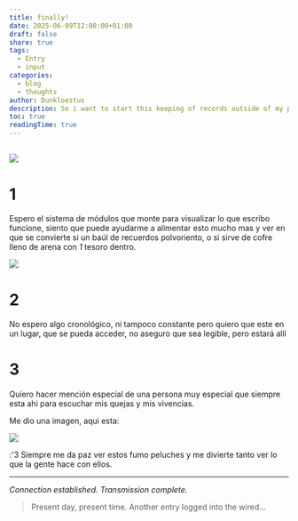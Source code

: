 ```yaml
---
title: finally!
date: 2025-06-09T12:00:00+01:00
draft: false
share: true
tags:
  - Entry
  - input
categories:
  - blog
  - thoughts
author: Dunkloestus
description: So i want to start this keeping of records outside of my pc
toc: true
readingTime: true
---
```

![](/img/803117880_16205.jpg)
---

# 1

Espero el sistema de módulos que monte para visualizar lo que escribo funcione, siento que puede ayudarme a alimentar esto mucho mas y ver en que se convierte si un baúl de recuerdos polvoriento, o si sirve de cofre lleno de arena con *1* tesoro dentro.




![](/img/1508389005354.png)
# 2

No espero algo cronológico, ni tampoco constante pero quiero que este en un lugar, que se pueda acceder, no aseguro que sea legible, pero estará allí


# 3

Quiero hacer mención especial de una persona muy especial que siempre esta ahi para escuchar mis quejas y mis vivencias.


Me dio una imagen, aqui esta:

![](img/fumo.jpg)


 :'3 Siempre me da paz ver estos fumo peluches y me divierte tanto ver lo que la gente hace con ellos.

---

*Connection established. Transmission complete.*

> Present day, present time. Another entry logged into the wired...